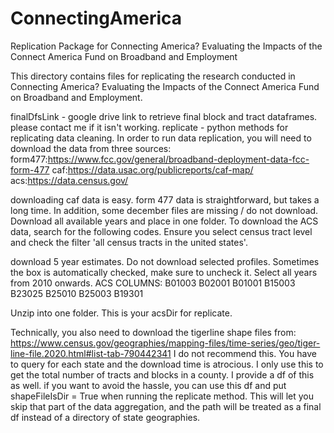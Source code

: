# ConnectingAmerica
Replication Package for Connecting America? Evaluating the Impacts of the Connect America Fund on Broadband and Employment

This directory contains files for replicating the research conducted in Connecting America? Evaluating the Impacts of the Connect America Fund on Broadband and Employment. 

finalDfsLink - google drive link to retrieve final block and tract dataframes. please contact me if it isn't working.
replicate - python methods for replicating data cleaning. In order to run data replication, you will need to download the data from three sources:
  form477:https://www.fcc.gov/general/broadband-deployment-data-fcc-form-477
  caf:https://data.usac.org/publicreports/caf-map/
  acs:https://data.census.gov/

downloading caf data is easy. form 477 data is straightforward, but takes a long time. In addition, some december files are missing / do not download. Download all available years and place in one folder. 
To download the ACS data, search for the following codes. Ensure you select census tract level and check the filter 'all census tracts in the united states'.

download 5 year estimates. Do not download selected profiles. Sometimes the box is automatically checked, make sure to uncheck it. Select all years from 2010 onwards.
ACS COLUMNS: B01003  B02001  B01001  B15003  B23025  B25010  B25003  B19301

Unzip into one folder. This is your acsDir for replicate.

Technically, you also need to download the tigerline shape files from: https://www.census.gov/geographies/mapping-files/time-series/geo/tiger-line-file.2020.html#list-tab-790442341
I do not recommend this. You have to query for each state and the download time is atrocious. I only use this to get the total number of tracts and blocks in a county. I provide a df of this as well. if you want to avoid the hassle, you can use this df and put shapeFileIsDir = True when running the replicate method. This will let you skip that part of the data aggregation, and the path will be treated as a final df instead of a directory of state geographies. 

